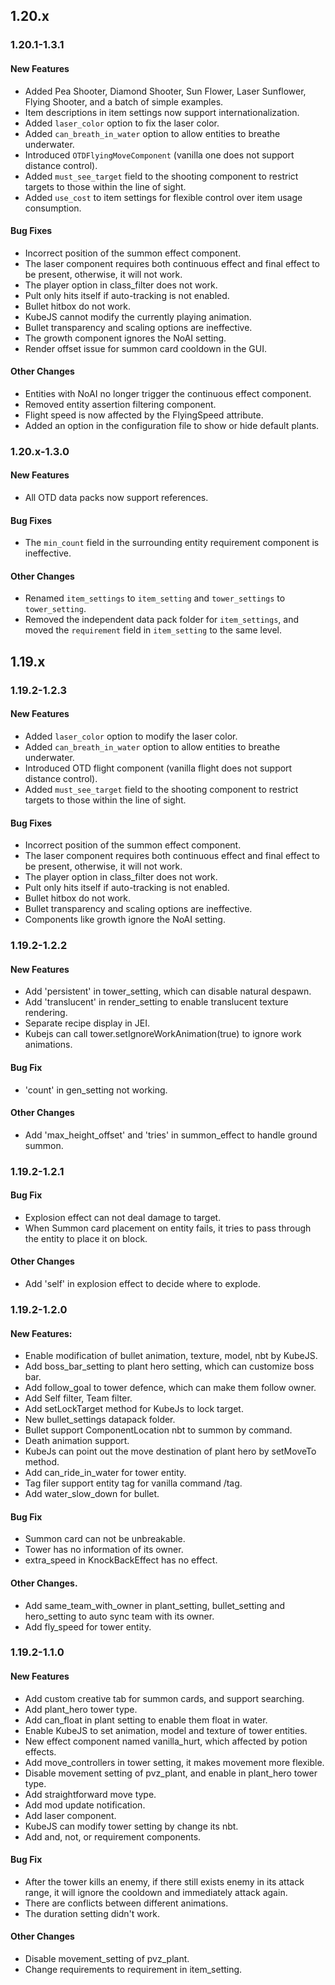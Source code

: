 ## 1.20.x
### 1.20.1-1.3.1
#### New Features
* Added Pea Shooter, Diamond Shooter, Sun Flower, Laser Sunflower, Flying Shooter, and a batch of simple examples.
* Item descriptions in item settings now support internationalization.
* Added `laser_color` option to fix the laser color.
* Added `can_breath_in_water` option to allow entities to breathe underwater.
* Introduced `OTDFlyingMoveComponent` (vanilla one does not support distance control).
* Added `must_see_target` field to the shooting component to restrict targets to those within the line of sight.
* Added `use_cost` to item settings for flexible control over item usage consumption.
#### Bug Fixes
* Incorrect position of the summon effect component.
* The laser component requires both continuous effect and final effect to be present, otherwise, it will not work.
* The player option in class_filter does not work.
* Pult only hits itself if auto-tracking is not enabled.
* Bullet hitbox do not work.
* KubeJS cannot modify the currently playing animation.
* Bullet transparency and scaling options are ineffective.
* The growth component ignores the NoAI setting.
* Render offset issue for summon card cooldown in the GUI.
#### Other Changes
* Entities with NoAI no longer trigger the continuous effect component.
* Removed entity assertion filtering component.
* Flight speed is now affected by the FlyingSpeed attribute.
* Added an option in the configuration file to show or hide default plants.
### 1.20.x-1.3.0
#### New Features
* All OTD data packs now support references.
#### Bug Fixes
* The `min_count` field in the surrounding entity requirement component is ineffective.
#### Other Changes
* Renamed `item_settings` to `item_setting` and `tower_settings` to `tower_setting`.
* Removed the independent data pack folder for `item_settings`, and moved the `requirement` field in `item_setting` to the same level.
## 1.19.x
### 1.19.2-1.2.3
#### New Features
* Added `laser_color` option to modify the laser color.
* Added `can_breath_in_water` option to allow entities to breathe underwater.
* Introduced OTD flight component (vanilla flight does not support distance control).
* Added `must_see_target` field to the shooting component to restrict targets to those within the line of sight.
#### Bug Fixes
* Incorrect position of the summon effect component.
* The laser component requires both continuous effect and final effect to be present, otherwise, it will not work.
* The player option in class_filter does not work.
* Pult only hits itself if auto-tracking is not enabled.
* Bullet hitbox do not work. 
* Bullet transparency and scaling options are ineffective. 
* Components like growth ignore the NoAI setting.
### 1.19.2-1.2.2
#### New Features
* Add 'persistent' in tower_setting, which can disable natural despawn.
* Add 'translucent' in render_setting to enable translucent texture rendering.
* Separate recipe display in JEI.
* Kubejs can call tower.setIgnoreWorkAnimation(true) to ignore work animations.
#### Bug Fix
* 'count' in gen_setting not working.
#### Other Changes
* Add 'max_height_offset' and 'tries' in summon_effect to handle ground summon.
### 1.19.2-1.2.1
#### Bug Fix
* Explosion effect can not deal damage to target.
* When Summon card placement on entity fails, it tries to pass through the entity to place it on block.
#### Other Changes
* Add 'self' in explosion effect to decide where to explode.
### 1.19.2-1.2.0
#### New Features:
* Enable modification of bullet animation, texture, model, nbt by KubeJS.
* Add boss_bar_setting to plant hero setting, which can customize boss bar. 
* Add follow_goal to tower defence, which can make them follow owner. 
* Add Self filter, Team filter. 
* Add setLockTarget method for KubeJs to lock target. 
* New bullet_settings datapack folder. 
* Bullet support ComponentLocation nbt to summon by command. 
* Death animation support. 
* KubeJs can point out the move destination of plant hero by setMoveTo method. 
* Add can_ride_in_water for tower entity. 
* Tag filer support entity tag for vanilla command /tag. 
* Add water_slow_down for bullet.
#### Bug Fix
* Summon card can not be unbreakable. 
* Tower has no information of its owner. 
* extra_speed in KnockBackEffect has no effect. 
#### Other Changes. 
* Add same_team_with_owner in plant_setting, bullet_setting and hero_setting to auto sync team with its owner. 
* Add fly_speed for tower entity.
### 1.19.2-1.1.0
#### New Features
* Add custom creative tab for summon cards, and support searching.
* Add plant_hero tower type.
* Add can_float in plant setting to enable them float in water.
* Enable KubeJS to set animation, model and texture of tower entities.
* New effect component named vanilla_hurt, which affected by potion effects.
* Add move_controllers in tower setting, it makes movement more flexible.
* Disable movement setting of pvz_plant, and enable in plant_hero tower type.
* Add straightforward move type.
* Add mod update notification.
* Add laser component.
* KubeJS can modify tower setting by change its nbt.
* Add and, not, or requirement components.
#### Bug Fix
* After the tower kills an enemy, if there still exists enemy in its attack range, it will ignore the cooldown and immediately attack again.
* There are conflicts between different animations.
* The duration setting didn't work.
#### Other Changes
* Disable movement_setting of pvz_plant.
* Change requirements to requirement in item_setting.